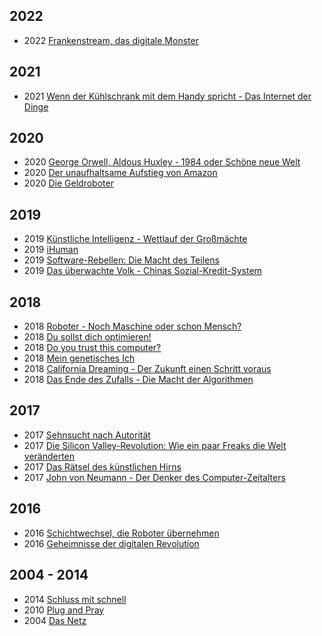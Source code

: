 ## 2022

+ 2022 <a href="https://www.youtube.com/watch?v=9sJaxRcDFYk">Frankenstream, das digitale Monster</a>

## 2021

+ 2021 <a href="https://www.youtube.com/watch?v=L2aPcUxL95Y">Wenn der Kühlschrank mit dem Handy spricht - Das Internet der Dinge</a>

## 2020

+ 2020 <a href="https://www.youtube.com/watch?v=irKwGHKmQFU">George Orwell, Aldous Huxley - 1984 oder Schöne neue Welt</a>
+ 2020 <a href="https://www.youtube.com/watch?v=z2kQTlNMrZk">Der unaufhaltsame Aufstieg von Amazon </a>
+ 2020 <a href="https://www.youtube.com/watch?v=G4wnZWh7KGQ">Die Geldroboter</a>

## 2019

+ 2019 <a href="https://www.youtube.com/watch?v=wSWcfEwSgF0">Künstliche Intelligenz - Wettlauf der Großmächte</a>
+ 2019 <a href="https://www.youtube.com/watch?v=KtI26eveSfE">iHuman</a>
+ 2019 <a href="https://www.youtube.com/watch?v=rJ9alHLIthw">Software-Rebellen: Die Macht des Teilens </a>
+ 2019 <a href="https://www.youtube.com/watch?v=wYzHSq3dWs0">Das überwachte Volk - Chinas Sozial-Kredit-System</a>

## 2018

+ 2018 <a href="https://www.youtube.com/watch?v=KWR68xb9kPE">Roboter - Noch Maschine oder schon Mensch?</a>
+ 2018 <a href="https://www.youtube.com/watch?v=6XUOQa5zyIc">Du sollst dich optimieren!</a>
+ 2018 <a href="https://www.youtube.com/watch?v=9sJaxRcDFYk">Do you trust this computer?</a>
+ 2018 <a href="https://www.youtube.com/watch?v=F7OYJVwXick">Mein genetisches Ich</a>
+ 2018 <a href="https://www.youtube.com/watch?v=lP6l9rLXvJw">California Dreaming - Der Zukunft einen Schritt voraus</a>
+ 2018 <a href="https://www.youtube.com/watch?v=40sgmDPAOs0">Das Ende des Zufalls - Die Macht der Algorithmen</a>

## 2017

+ 2017 <a href="https://www.youtube.com/watch?v=N9P1SsffCQM">Sehnsucht nach Autorität</a>
+ 2017 <a href="https://www.youtube.com/watch?v=oAdOIxDUEJs">Die Silicon Valley-Revolution: Wie ein paar Freaks die Welt veränderten</a>
+ 2017 <a href="https://www.youtube.com/watch?v=7hQQw1RhVYU">Das Rätsel des künstlichen Hirns</a>
+ 2017 <a href="https://www.youtube.com/watch?v=WTbZRcW_iTM">John von Neumann - Der Denker des Computer-Zeitalters</a>

## 2016

+ 2016 <a href="https://www.youtube.com/watch?v=QWcaayW6vwE">Schichtwechsel, die Roboter übernehmen</a>
+ 2016 <a href="https://archive.org/details/Geheimnisse-digitaler-Revolution_ZDF_2016">Geheimnisse der digitalen Revolution</a>

## 2004 - 2014

+ 2014 <a href="https://www.youtube.com/watch?v=4wOxRY19d0w">Schluss mit schnell</a>
+ 2010 <a href="https://www.youtube.com/watch?v=LfSqBMwyhU4">Plug and Pray</a>
+ 2004 <a href="https://www.youtube.com/watch?v=fHxRuLT4FIE">Das Netz</a>

